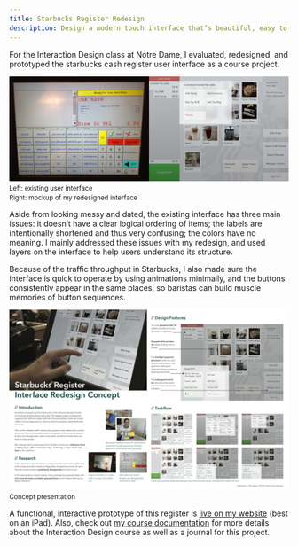 ```yaml
---
title: Starbucks Register Redesign
description: Design a modern touch interface that’s beautiful, easy to understand, and quick to operate.
---
```


For the Interaction Design class at Notre Dame, I evaluated, redesigned, and prototyped the starbucks cash register user interface as a course project.

![](/images/portfolio-assets/starbucks-comparison.png)
<small class="img-caption">Left: existing user interface<br />Right: mockup of my redesigned interface</small>

Aside from looking messy and dated, the existing interface has three main issues: it doesn’t have a clear logical ordering of items; the labels are intentionally shortened and thus very confusing; the colors have no meaning. I mainly addressed these issues with my redesign, and used layers on the interface to help users understand its structure.

Because of the traffic throughput in Starbucks, I also made sure the interface is quick to operate by using animations minimally, and the buttons consistently appear in the same places, so baristas can build muscle memories of button sequences.

![](/images/portfolio-assets/starbucks-board.jpg)
<small class="img-caption">Concept presentation</small>

A functional, interactive prototype of this register is [live on my website](http://shuyang.li/vcd7-starbucks/) (best on an iPad). Also, check out [my course documentation](http://shuyang.li/vcd7/) for more details about the Interaction Design course as well as a journal for this project.
